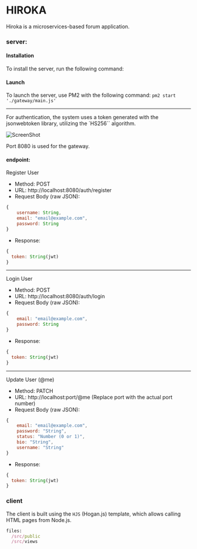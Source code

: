 # HIROKA

Hiroka is a microservices-based forum application.

### server:
#### Installation
To install the server, run the following command:

#### Launch
To launch the server, use PM2 with the following command:
`pm2 start './gateway/main.js'`

---

For authentication, the system uses a token generated with the jsonwebtoken library, utilizing the `HS256`` algorithm.

![ScreenShot](https://grafikart.fr/uploads/2017/10/jwt.png)

Port 8080 is used for the gateway.

#### endpoint:

Register User
- Method: POST
- URL: http://localhost:8080/auth/register
- Request Body (raw JSON):
```js
{
    username: String,
    email: "email@example.com",
    password: String
}
```
- Response:
```js
{
  token: String(jwt)
}
```


---

Login User
- Method: POST
- URL: http://localhost:8080/auth/login
- Request Body (raw JSON):
```js
{
    email: "email@example.com",
    password: String
}
```
- Response:
```js
{
  token: String(jwt)
}
```

---
Update User (@me)
- Method: PATCH
- URL: http://localhost:port/@me (Replace port with the actual port number)
- Request Body (raw JSON):
```js
{
    email: "email@example.com",
    password: "String",
    status: "Number (0 or 1)",
    bio: "String",
    username: "String"
}

```
- Response:
```js
{
  token: String(jwt)
}
```
### client

The client is built using the `HJS` (Hogan.js) template, which allows calling HTML pages from Node.js.
```ruby
files:
  /src/public
  /src/views
```